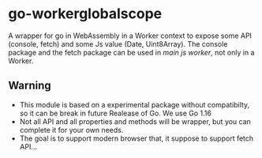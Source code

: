 # go-workerglobalscope

A wrapper for go in WebAssembly in a Worker context to expose some API (console, fetch) and some Js value (Date, Uint8Array). The console package and the fetch package can be used in *main js worker*, not only in a Worker.

## Warning

- This module is based on a experimental package without compatibilty, so it can be break in future Realease of Go. We use Go 1.16
- Not all API and all properties and methods will be wrapper, but you can complete it for your own needs.
- The goal is to support modern browser that, it suppose to support fetch API...
